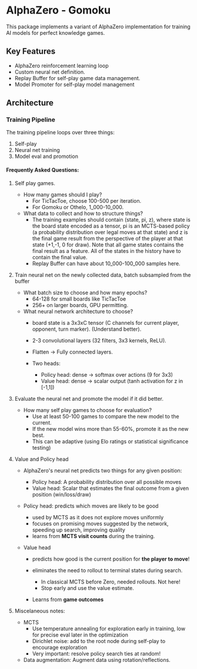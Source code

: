 # AlphaZero - Gomoku
This package implements a variant of AlphaZero implementation for training AI models for perfect knowledge games. 

## Key Features
- AlphaZero reinforcement learning loop
- Custom neural net definition.
- Replay Buffer for self-play game data management.
- Model Promoter for self-play model management 

## Architecture

### Training Pipeline 
The training pipeline loops over three things: 

1. Self-play
2. Neural net training
3. Model eval and promotion 

#### Frequently Asked Questions: 
1. Self play games. 
    * How many games should I play?
        - For TicTacToe, choose 100-500 per iteration. 
        - For Gomoku or Othelo, 1_000-10_000.
    * What data to collect and how to structure things? 
        - The training examples should contain (state, pi, z), where state is the board state encoded as a tensor, pi is an MCTS-based policy (a probability distribution over legal moves at that state) and z is the final game result from the perspective of the player at that state (+1,-1, 0 for draw). Note that all game states contains the final result as a feature. All of the states in the history have to contain the final value. 
        - Replay Buffer can have about 10_000-100_000 samples here. 


2. Train neural net on the newly collected data, batch subsampled from the buffer
    * What batch size to choose and how many epochs? 
        - 64-128 for small boards like TicTacToe
        - 256+ on larger boards, GPU permitting. 
    * What neural network architecture to choose? 
        - board state is a 3x3xC tensor (C channels for current player, opponent, turn marker). (Understand better).
        - 2-3 convolutional layers (32 filters, 3x3 kernels, ReLU).
        - Flatten -> Fully connected layers.

        - Two heads: 
            - Policy head: dense -> softmax over actions (9 for 3x3)
            - Value head: dense -> scalar output (tanh activation for z in [-1,1])



3. Evaluate the neural net and promote the model if it did better. 
    * How many self play games to choose for evaluation? 
        - Use at least 50-100 games to compare the new model to the current.
        - If the new model wins more than 55-60%, promote it as the new best. 
        - This can be adaptive (using Elo ratings or statistical significance testing)

4. Value and Policy head
    * AlphaZero's neural net predicts two things for any given position:
        - Policy head: A probability distribution over all possible moves
        - Value head: Scalar that estimates the final outcome from a given position (win/loss/draw)

    * Policy head: predicts which moves are likely to be good 
        - used by MCTS as it does not explore moves uniformly
        - focuses on promising moves suggested by the network, speeding up search, improving quality
        - learns from **MCTS visit counts** during the training. 
    
    * Value head
        - predicts how good is the current position for **the player to move**! 
        - eliminates the need to rollout to terminal states during search. 
            - In classical MCTS before Zero, needed rollouts. Not here! 
            - Stop early and use the value estimate. 

        - Learns from **game outcomes** 

    


5. Miscelaneous notes:  
    * MCTS
        - Use temperature annealing for exploration early in training, low for precise eval later in the optimization 
        - Dirichlet noise: add to the root node during self-play to encourage exploration 
        - Very important: resolve policy search ties at random! 

    - Data augmentation: Augment data using rotation/reflections.


